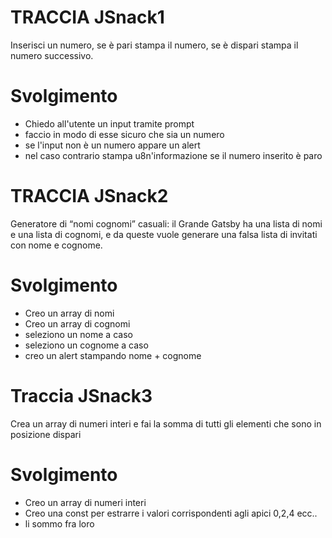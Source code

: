 # TRACCIA JSnack1

Inserisci un numero, se è pari stampa il numero, se è dispari stampa il numero successivo.

# Svolgimento

- Chiedo all'utente un input tramite prompt
- faccio in modo di esse sicuro che sia un numero
- se l'input non è un numero appare un alert
- nel caso contrario stampa u8n'informazione se il numero inserito è paro

# TRACCIA JSnack2

Generatore di “nomi cognomi” casuali: il Grande Gatsby ha una lista di nomi e una lista di cognomi, e da queste vuole generare una falsa lista di invitati con nome e cognome.

# Svolgimento

- Creo un array di nomi
- Creo un array di cognomi
- seleziono un nome a caso
- seleziono un cognome a caso
- creo un alert stampando nome + cognome

# Traccia JSnack3

Crea un array di numeri interi e fai la somma di tutti gli elementi che sono in posizione dispari

# Svolgimento

- Creo un array di numeri interi
- Creo una const per estrarre i valori corrispondenti agli apici 0,2,4 ecc..
- li sommo fra loro
